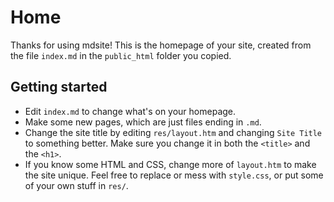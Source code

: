 # Home

Thanks for using mdsite! This is the homepage of your site, created from the file `index.md` in the `public_html` folder you copied.

## Getting started

* Edit `index.md` to change what's on your homepage.
* Make some new pages, which are just files ending in `.md`.
* Change the site title by editing `res/layout.htm` and changing `Site Title` to something better.
  Make sure you change it in both the `<title>` and the `<h1>`.
* If you know some HTML and CSS, change more of `layout.htm` to make the site unique.
  Feel free to replace or mess with `style.css`, or put some of your own stuff in `res/`.
